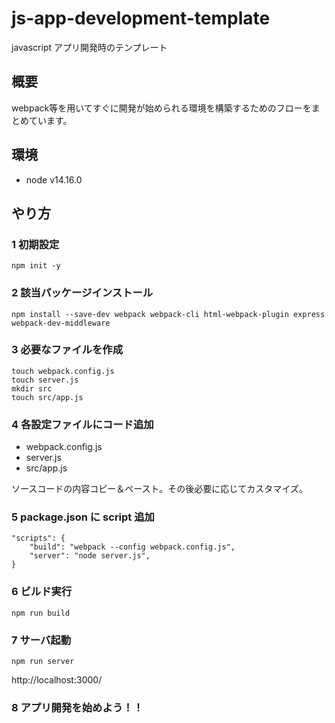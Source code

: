 # js-app-development-template
javascript アプリ開発時のテンプレート

## 概要
webpack等を用いてすぐに開発が始められる環境を構築するためのフローをまとめています。

## 環境
- node v14.16.0

## やり方

### 1 初期設定
```
npm init -y
```

### 2 該当パッケージインストール
```
npm install --save-dev webpack webpack-cli html-webpack-plugin express webpack-dev-middleware
```

### 3 必要なファイルを作成
```
touch webpack.config.js
touch server.js
mkdir src
touch src/app.js
```

### 4 各設定ファイルにコード追加

- webpack.config.js
- server.js
- src/app.js

ソースコードの内容コピー＆ペースト。その後必要に応じてカスタマイズ。

### 5 package.json に script 追加
```
"scripts": {
	"build": "webpack --config webpack.config.js",
	"server": "node server.js",
}
```

### 6 ビルド実行
```
npm run build
```

### 7 サーバ起動
```
npm run server
```
http://localhost:3000/

### 8 アプリ開発を始めよう！！
